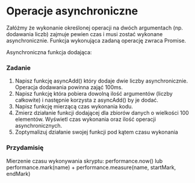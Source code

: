 # Operacje asynchroniczne

Załóżmy że wykonanie określonej operacji na dwóch argumentach (np. dodawania liczb) zajmuje pewien czas i musi zostać wykonane asynchronicznie.
Funkcja wykonująca zadaną operację zwraca Promise.

Asynchroniczna funkcja dodająca:  
<!-- ```Javascript
const asyncAdd = async (a,b) => {
  if (typeof a !== 'number' || typeof b !== 'number') {
    return Promise.reject('Argumenty muszą mieć typ number!')
  }
  return new Promise((resolve, reject) => {
    setTimeout(() =>{
      resolve(a+b)
    }, 100)
  })
}
``` -->

### Zadanie
1. Napisz funkcję asyncAdd() który dodaje dwie liczby asynchronicznie. Operacja dodawania powinna zająć 100ms.
1. Napisz funkcję która pobiera dowolną ilość argumentów (liczby całkowite) i następnie korzysta z asyncAdd() by je dodać.
1. Napisz funkcję mierzącą czas wykonania kodu.
1. Zmierz działanie funkcji dodającej dla zbiorów danych o wielkości 100 elementów. Wyświetl czas wykonania oraz ilość operacji asynchronicznych.
1. Zoptymalizuj działanie swojej funkcji pod kątem czasu wykonania 

### Przydamisię
Mierzenie czasu wykonywania skryptu: performance.now() lub performance.mark(name) + performance.measure(name, startMark, endMark)